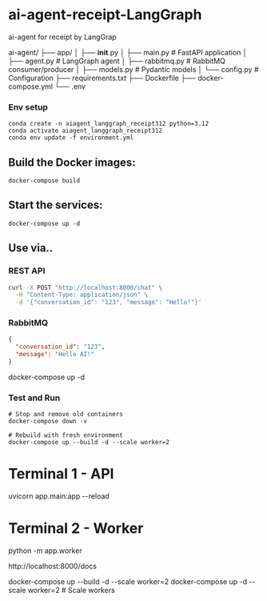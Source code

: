 # ai-agent-receipt-LangGraph
ai-agent for receipt by LangGrap

ai-agent/
├── app/
│   ├── __init__.py
│   ├── main.py          # FastAPI application
│   ├── agent.py         # LangGraph agent
│   ├── rabbitmq.py      # RabbitMQ consumer/producer
│   ├── models.py        # Pydantic models
│   └── config.py        # Configuration
├── requirements.txt
├── Dockerfile
├── docker-compose.yml
└── .env

### Env setup
```shell
conda create -n aiagent_langgraph_receipt312 python=3.12
conda activate aiagent_langgraph_receipt312
conda env update -f environment.yml
```
## Build the Docker images:
```shell
docker-compose build
```

## Start the services:
```shell
docker-compose up -d
```

## Use via..
### REST API
```bash
curl -X POST "http://localhost:8000/chat" \
  -H "Content-Type: application/json" \
  -d '{"conversation_id": "123", "message": "Hello!"}'
```

### RabbitMQ
```json
{
  "conversation_id": "123",
  "message": "Hello AI!"
}
```

docker-compose up -d

### Test and Run
```shell
# Stop and remove old containers
docker-compose down -v

# Rebuild with fresh environment
docker-compose up --build -d --scale worker=2
```

# Terminal 1 - API
uvicorn app.main:app --reload

# Terminal 2 - Worker
python -m app.worker

http://localhost:8000/docs

docker-compose up --build -d --scale worker=2
docker-compose up -d --scale worker=2  # Scale workers